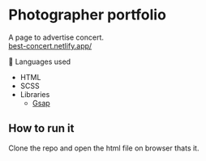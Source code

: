  # Photographer portfolio
A page to advertise concert. <br>
[best-concert.netlify.app/](https://best-concert.netlify.app/)


📃 Languages used
- HTML
- SCSS
- Libraries
  - [Gsap](https://greensock.com)
  

## How to run it

Clone the repo and open the html file on browser thats it.

